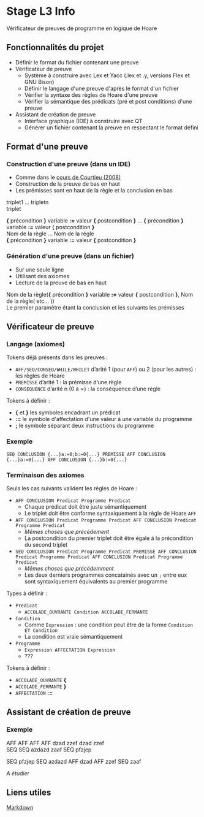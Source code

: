 # Stage L3 Info

Vérificateur de preuves de programme en logique de Hoare

## Fonctionnalités du projet

* Définir le format du fichier contenant une preuve
* Vérificateur de preuve
    * Système à construire avec Lex et Yacc (.lex et .y, versions Flex et GNU Bison)
    * Définir le langage d'une preuve d'après le format d'un fichier
    * Vérifier la syntaxe des règles de Hoare d'une preuve
    * Vérifier la sémantique des prédicats (pré et post conditions) d'une preuve
* Assistant de création de preuve
    * Interface graphique (IDE) à construire avec QT
    * Générer un fichier contenant la preuve en respectant le format défini

## Format d'une preuve

### Construction d'une preuve (dans un IDE)

* Comme dans le [cours de Courtieu (2008)](http://cedric.cnam.fr/~courtiep/downloads/hoare.pdf "Outils de preuve et vérification - Courtieu, 2008")
* Construction de la preuve de bas en haut
* Les prémisses sont en haut de la règle et la conclusion en bas

triplet1 ... tripletn  
      triplet

**{** précondition **}** variable **:=** valeur **{** postcondition **}** ... **{** précondition **}** variable **:=** valeur { postcondition **}**  
Nom de la règle ... Nom de la règle  
**{** précondition **}** variable **:=** valeur **{** postcondition **}**

### Génération d'une preuve (dans un fichier)

* Sur une seule ligne
* Utilisant des axiomes
* Lecture de la preuve de bas en haut

Nom de la règle(**{** précondition **}** variable **:=** valeur **{** postcondition **}**, Nom de la règle( etc... ))  
Le premier paramètre étant la conclusion et les suivants les prémisses

## Vérificateur de preuve

### Langage (axiomes)

Tokens déjà présents dans les preuves :
* `AFF/SEQ/CONSEQ/WHILE/WHILET` d’arité 1 (pour `AFF`) ou 2 (pour les autres) : les règles de Hoare
* `PREMISSE` d’arité 1 : la prémisse d’une règle
* `CONSEQUENCE` d’arité n (0 à ∝) : la conséquence d’une règle

Tokens à définir :
* **{** et **}** les symboles encadrant un prédicat
* **:=** le symbole d'affectation d'une valeur à une variable du programme
* **;** le symbole séparant deux instructions du programme

### Exemple

`SEQ CONCLUSION {...}a:=0;b:=0{...} PREMISSE AFF CONCLUSION {...}a:=0{...} AFF CONCLUSION {...}b:=0{...}`

### Terminaison des axiomes

Seuls les cas suivants valident les règles de Hoare :
* `AFF CONCLUSION Predicat Programme Predicat`
    * Chaque prédicat doit être juste sémantiquement
    * Le triplet doit être conforme syntaxiquement à la règle de Hoare `AFF`
* `AFF CONCLUSION Predicat Programme Predicat AFF CONCLUSION Predicat Programme Predicat`
    * *Mêmes choses que précédement*
    * La postcondition du premier triplet doit être égale à la précondition du second triplet
* `SEQ CONCLUSION Predicat Programme Predicat PREMISSE AFF CONCLUSION Predicat Programme Predicat AFF CONCLUSION Predicat Programme Predicat`
    * *Mêmes choses que précédemment*
    * Les deux derniers programmes concatainés avec un `;` entre eux sont syntaxiquement équivalents au premier programme

Types à définir :
* `Predicat`
    * `ACCOLADE_OUVRANTE Condition ACCOLADE_FERMANTE`
* `Condition`
    * Comme `Expression` : une condition peut être de la forme `Condition ET Condition`
    * La condition est vraie sémantiquement
* `Programme`
    * `Expression AFFECTATION Expression`
    * ???

Tokens à définir :
* `ACCOLADE_OUVRANTE` **{**
* `ACCOLADE_FERMANTE` **}**
* `AFFECTATION` **:=**

## Assistant de création de preuve


### Exemple


AFF   AFF      AFF   AFF
dzad  zzef     dzad  zzef     
SEQ            SEQ
azdazd         zaaf
SEQ
pfzjep

SEQ pfzjep SEQ azdazd AFF dzad AFF zzef SEQ zaaf


*A étudier*

## Liens utiles

[Markdown](https://fr.wikipedia.org/wiki/Markdown)
